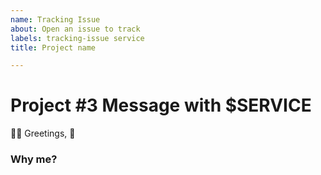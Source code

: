 ```yaml
---
name: Tracking Issue
about: Open an issue to track
labels: tracking-issue service 
title: Project name 

---
```


# Project #3 Message with $SERVICE

👋🏼 Greetings,  🎉

### Why me?
